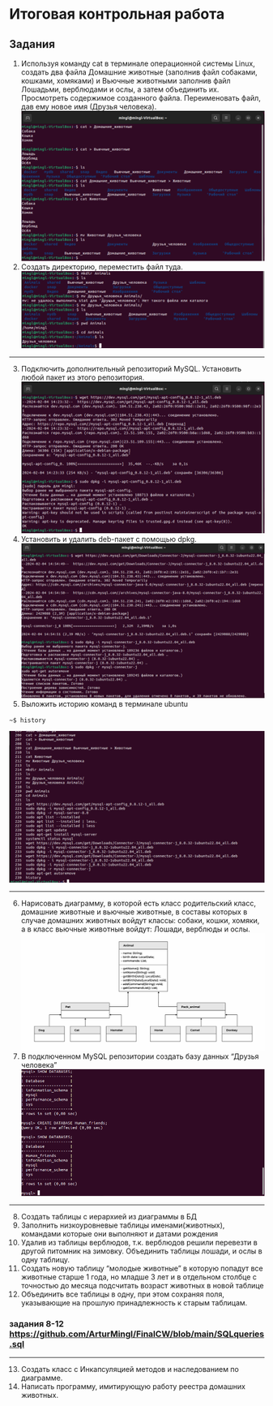 # Итоговая контрольная работа
## Задания
1. Используя команду cat в терминале операционной системы Linux, создать два файла Домашние животные (заполнив файл собаками, кошками, хомяками) и Вьючные животными заполнив файл Лошадьми, верблюдами и ослы, а затем объединить их. Просмотреть содержимое созданного файла. Переименовать файл, дав ему новое имя (Друзья человека).
![скрин терминала](/image/1.png)
2. Создать директорию, переместить файл туда.
![скрин терминала](/image/2.png)

___

3. Подключить дополнительный репозиторий MySQL. Установить любой пакет из этого репозитория.
![скрин терминала](/image/3.png)
4. Установить и удалить deb-пакет с помощью dpkg.
![скрин терминала](/image/4.png)
5. Выложить историю команд в терминале ubuntu

`~$ history`

![скрин терминала](/image/5.png)

___

6. Нарисовать диаграмму, в которой есть класс родительский класс, домашние животные и вьючные животные, в составы которых в случае домашних животных войдут классы: собаки, кошки, хомяки, а в класс вьючные животные войдут: Лошади, верблюды и ослы.
![скрин терминала](/image/7.jpg)
7. В подключенном MySQL репозитории создать базу данных “Друзья человека”
![скрин терминала](/image/6.png)
___
8. Создать таблицы с иерархией из диаграммы в БД
9. Заполнить низкоуровневые таблицы именами(животных), командами которые они выполняют и датами рождения
10. Удалив из таблицы верблюдов, т.к. верблюдов решили перевезти в другой питомник на зимовку. Объединить таблицы лошади, и ослы в одну таблицу.
11. Создать новую таблицу “молодые животные” в которую попадут все животные старше 1 года, но младше 3 лет и в отдельном столбце с точностью до месяца подсчитать возраст животных в новой таблице
12. Объединить все таблицы в одну, при этом сохраняя поля, указывающие на прошлую принадлежность к старым таблицам.

### задания 8-12 <https://github.com/ArturMingl/FinalCW/blob/main/SQLqueries.sql>
___
13. Создать класс с Инкапсуляцией методов и наследованием по диаграмме.
14. Написать программу, имитирующую работу реестра домашних животных.
